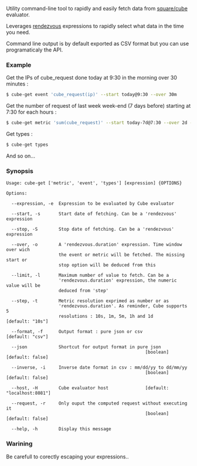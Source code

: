 Utility command-line tool to rapidly and easily fetch data from [square/cube](http://square.github.com/cube) evaluator.

Leverages [rendezvous](https://github.com/alexstrat/node-rendezvous) expressions to rapidly select what data in the time you need.

Command line output is by default exported as CSV format but you can use programaticaly the API.

### Example

Get the IPs of cube_request done today at 9:30 in the morning over 30 minutes :

```bash
$ cube-get event 'cube_request(ip)' --start today@9:30 --over 30m
```

Get the number of request of last week week-end (7 days before) starting at 7:30 for each hours :

```bash
$ cube-get metric 'sum(cube_request)' --start today-7d@7:30 --over 2d --step 1h
```

Get types :

```bash
$ cube-get types
```

And so on...

### Synopsis

```
Usage: cube-get ['metric', 'event', 'types'] [expression] {OPTIONS}

Options:

  --expression, -e  Expression to be evaluated by Cube evaluator 

  --start, -s       Start date of fetching. Can be a 'rendezvous' expression 

  --stop, -S        Stop date of fetching. Can be a 'rendezvous' expression  

  --over, -o        A 'rendezvous.duration' expression. Time window over wich
                    the event or metric will be fetched. The missing start or
                    stop option will be deduced from this      

  --limit, -l       Maximum number of value to fetch. Can be a
                    'rendezvous.duration' expression, the numeric value will be
                    deduced from 'step'             

  --step, -t        Metric resolution exprimed as number or as
                    'rendezvous.duration'. As reminder, Cube supports 5
                    resolutions : 10s, 1m, 5m, 1h and 1d        [default: "10s"]

  --format, -f      Output format : pure json or csv            [default: "csv"]

  --json            Shortcut for output format in pure json
                                                     [boolean]  [default: false]

  --inverse, -i     Inverse date format in csv : mm/dd/yy to dd/mm/yy
                                                     [boolean]  [default: false]

  --host, -H        Cube evaluator host              [default: "localhost:8081"]

  --request, -r     Only ouput the computed request without executing it
                                                     [boolean]  [default: false]

  --help, -h        Display this message                                      
```

### Warining

Be carefull to corectly escaping your expressions..